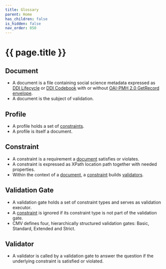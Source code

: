 ```yaml
---
title: Glossary
parent: Home
has_children: false
is_hidden: false
nav_order: 050
---
```


# {{ page.title }}

## Document

* A document is a file containing social science metadata expressed
  as [DDI Lifecycle](https://ddialliance.org/ddi-lifecycle)
  or [DDI Codebook](https://ddialliance.org/ddi-codebook)
  with or without [OAI-PMH 2.0 GetRecord envelope](https://www.openarchives.org/OAI/2.0/openarchivesprotocol.htm#GetRecord).
* A document is the subject of validation.

## Profile

* A profile holds a set of [constraints](#constraint).
* A profile is itself a document.

## Constraint

* A constraint is a requirement a [document](#document) satisfies or violates.
* A constraint is expressed as XPath location path together with needed properties.
* Within the context of a [document](#document), a [constraint](#constraint) builds [validators](#validator).

## Validation Gate

* A validation gate holds a set of constraint types and serves as validation executor.
* A [constraint](#constraint) is ignored if its constraint type is not part of the validation gate.
* CMV defines four, hierarchically structured validation gates: Basic, Standard, Extended and Strict.

## Validator

* A validator is called by a validation gate to answer the question if the underlying constraint is satisfied or violated.
